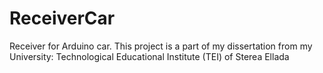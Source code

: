 # ReceiverCar
Receiver for Arduino car. This project is a part of my dissertation from my University: Technological Educational Institute (TEI) of Sterea Ellada
